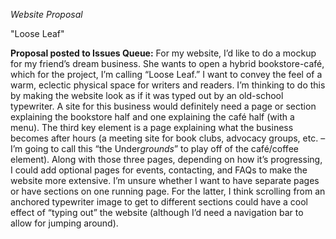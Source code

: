 *Website Proposal*

"Loose Leaf"

**Proposal posted to Issues Queue:** For my website, I’d like to do a mockup for my friend’s dream business. She wants to open a hybrid bookstore-café, which for the project, I’m calling “Loose Leaf.” I want to convey the feel of a warm, eclectic physical space for writers and readers. I’m thinking to do this by making the website look as if it was typed out by an old-school typewriter. A site for this business would definitely need a page or section explaining the bookstore half and one explaining the café half (with a menu). The third key element is a page explaining what the business becomes after hours (a meeting site for book clubs, advocacy groups, etc. – I’m going to call this “the Under*grounds*” to play off of the café/coffee element). Along with those three pages, depending on how it’s progressing, I could add optional pages for events, contacting, and FAQs to make the website more extensive. I’m unsure whether I want to have separate pages or have sections on one running page. For the latter, I think scrolling from an anchored typewriter image to get to different sections could have a cool effect of “typing out” the website (although I’d need a navigation bar to allow for jumping around).
